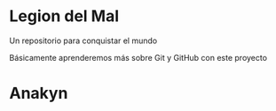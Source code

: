# Legion del Mal
Un repositorio para conquistar el mundo

Básicamente aprenderemos más sobre Git y GitHub con este proyecto


# Anakyn